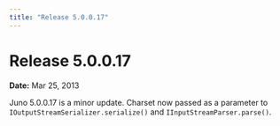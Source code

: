 ```yaml
---
title: "Release 5.0.0.17"
---
```


# Release 5.0.0.17

**Date:** Mar 25, 2013

Juno 5.0.0.17 is a minor update.
Charset now passed as a parameter to `IOutputStreamSerializer.serialize()` and `IInputStreamParser.parse()`.